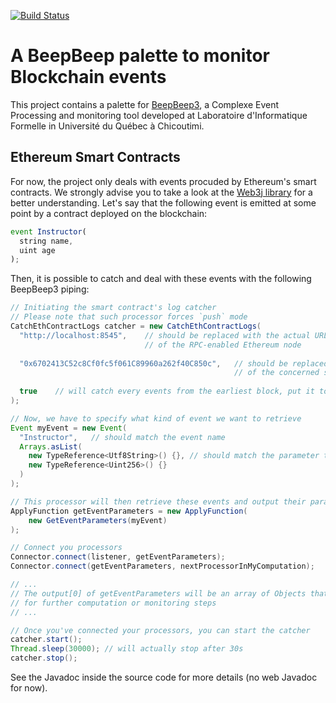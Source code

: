 [![Build Status](https://travis-ci.org/qbetti/bb-palette-blockchain.svg?branch=master)](https://travis-ci.org/qbetti/bb-palette-blockchain)
# A BeepBeep palette to monitor Blockchain events


This project contains a palette for [BeepBeep3](https://liflab.github.io/beepbeep-3/ "BeepBeep3's Homepage"), 
a Complexe Event Processing and monitoring tool developed at Laboratoire d'Informatique Formelle in Université du Québec à Chicoutimi.

## Ethereum Smart Contracts

For now, the project only deals with events procuded by Ethereum's smart contracts. 
We strongly advise you to take a look at the [Web3j library](https://github.com/web3j/web3j/ "Web3j's GitHub")
for a better understanding.
Let's say that the following event is emitted at some point by a contract deployed on the blockchain: 

```javascript
event Instructor(
  string name,
  uint age
);
```

Then, it is possible to catch and deal with these events with the following BeepBeep3 piping:

```java
// Initiating the smart contract's log catcher
// Please note that such processor forces `push` mode
CatchEthContractLogs catcher = new CatchEthContractLogs(
  "http://localhost:8545",    // should be replaced with the actual URL 
                              // of the RPC-enabled Ethereum node
                              
  "0x6702413C52c8Cf0fc5f061C89960a262f40C850c",   // should be replaced with the actual address
                                                  // of the concerned smart contract
                                                  
  true    // will catch every events from the earliest block, put it to false if you only want new events
);

// Now, we have to specify what kind of event we want to retrieve
Event myEvent = new Event(
  "Instructor",   // should match the event name
  Arrays.asList(  
    new TypeReference<Utf8String>() {}, // should match the parameter types of your event
    new TypeReference<Uint256>() {}
  )
);

// This processor will then retrieve these events and output their parameters' values
ApplyFunction getEventParameters = new ApplyFunction(
    new GetEventParameters(myEvent)
);

// Connect you processors
Connector.connect(listener, getEventParameters);
Connector.connect(getEventParameters, nextProcessorInMyComputation);

// ...
// The output[0] of getEventParameters will be an array of Objects that you can reuse
// for further computation or monitoring steps
// ...

// Once you've connected your processors, you can start the catcher
catcher.start();
Thread.sleep(30000); // will actually stop after 30s
catcher.stop();
```

See the Javadoc inside the source code for more details (no web Javadoc for now).
